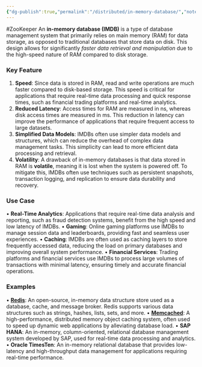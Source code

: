 ```yaml
---
{"dg-publish":true,"permalink":"/distributed/in-memory-database/","noteIcon":"","created":"2024-06-20T13:56:32.131+08:00","updated":"2024-06-25T12:26:47.083+08:00"}
---
```


#ZooKeeper 
An **in-memory database (IMDB)** is a type of database management system that primarily relies on main memory (RAM) for data storage, as opposed to traditional databases that store data on disk. This design allows for significantly *faster data retrieval and manipulation* due to the high-speed nature of RAM compared to disk storage.


### Key Feature
1. **Speed**: Since data is stored in RAM, read and write operations are much faster compared to disk-based storage. This speed is critical for applications that require real-time data processing and quick response times, such as financial trading platforms and real-time analytics.
2. **Reduced Latency**: Access times for RAM are measured in ns, whereas disk access times are measured in ms. This reduction in latency can improve the performance of applications that require frequent access to large datasets.
3. **Simplified Data Models**: IMDBs often use simpler data models and structures, which can reduce the overhead of complex data management tasks. This simplicity can lead to more efficient data processing and retrieval.
4. **Volatility**: A drawback of in-memory databases is that data stored in RAM is **volatile**, meaning it is lost when the system is powered off. To mitigate this, IMDBs often use techniques such as persistent snapshots, transaction logging, and replication to ensure data durability and recovery.
### Use Case
• **Real-Time Analytics**: Applications that require real-time data analysis and reporting, such as fraud detection systems, benefit from the high speed and low latency of IMDBs.
• **Gaming**: Online gaming platforms use IMDBs to manage session data and leaderboards, providing fast and seamless user experiences.
• **Caching**: IMDBs are often used as caching layers to store frequently accessed data, reducing the load on primary databases and improving overall system performance.
• **Financial Services**: Trading platforms and financial services use IMDBs to process large volumes of transactions with minimal latency, ensuring timely and accurate financial operations.
### Examples
• **[Redis](https://redis.io/)**: An open-source, in-memory data structure store used as a database, cache, and message broker. Redis supports various data structures such as strings, hashes, lists, sets, and more. 
• **[Memcached](https://memcached.org/)**: A high-performance, distributed memory object caching system, often used to speed up dynamic web applications by alleviating database load.
• **SAP HANA**: An in-memory, column-oriented, relational database management system developed by SAP, used for real-time data processing and analytics.
• **Oracle TimesTen**: An in-memory relational database that provides low-latency and high-throughput data management for applications requiring real-time performance.